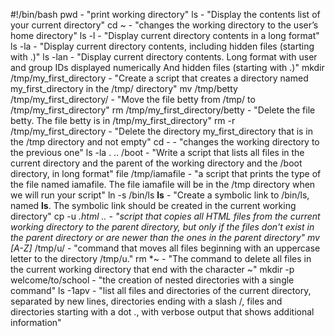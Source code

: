 #!/bin/bash
pwd - "print working directory"
ls - "Display the contents list of your current directory"
cd ~ - "changes the working directory to the user’s home directory"
ls -l - "Display current directory contents in a long format"
ls -la - "Display current directory contents, including hidden files (starting with .)"
ls -lan - "Display current directory contents. Long format with user and group IDs displayed numerically And hidden files (starting with .)"
mkdir /tmp/my_first_directory - "Create a script that creates a directory named my_first_directory in the /tmp/ directory"
mv /tmp/betty /tmp/my_first_directory/ - "Move the file betty from /tmp/ to /tmp/my_first_directory"
rm /tmp/my_first_directory/betty - "Delete the file betty. The file betty is in /tmp/my_first_directory"
rm -r /tmp/my_first_directory - "Delete the directory my_first_directory that is in the /tmp directory and not empty"
cd - - "changes the working directory to the previous one"
ls -la . .. /boot - "Write a script that lists all files in the current directory and the parent of the working directory and the /boot directory, in long format"
file /tmp/iamafile - "a script that prints the type of the file named iamafile. The file iamafile will be in the /tmp directory when we will run your script"
ln -s /bin/ls __ls__ - "Create a symbolic link to /bin/ls, named __ls__. The symbolic link should be created in the current working directory"
cp -u *.html .. - "script that copies all HTML files from the current working directory to the parent directory, but only if the files don't exist in the parent directory or are newer than the ones in the parent directory"
mv [A-Z]* /tmp/u/ - "command that moves all files beginning with an uppercase letter to the directory /tmp/u."
rm *~ - "The command to delete all files in the current working directory that end with the character ~"
mkdir -p welcome/to/school - "the creation of nested directories with a single command"
ls -1apv - "list all files and directories of the current directory, separated by new lines, directories ending with a slash /, files and directories starting with a dot ., with verbose output that shows additional information"

